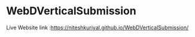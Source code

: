 # WebDVerticalSubmission
Live Website link :https://niteshkuriyal.github.io/WebDVerticalSubmission/
